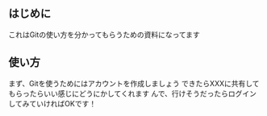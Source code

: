 ## はじめに
これはGitの使い方を分かってもらうための資料になってます

## 使い方
まず、Gitを使うためにはアカウントを作成しましょう
できたらXXXに共有してもらったらいい感じにどうにかしてくれます
んで、行けそうだったらログインしてみていければOKです！